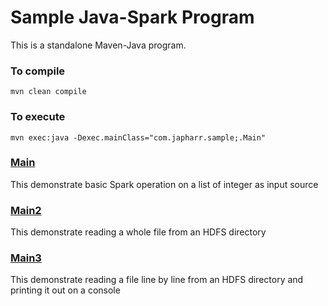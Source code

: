 Sample Java-Spark Program
===
This is a standalone Maven-Java program.

### To compile

````mvn clean compile````

### To execute

````mvn exec:java -Dexec.mainClass="com.japharr.sample;.Main"````


### [Main](https://github.com/japharr/spark-java-sample/blob/main/src/main/java/com/japharr/sample/Main.java)
This demonstrate basic Spark operation on a list of integer as input source

### [Main2](https://github.com/japharr/spark-java-sample/blob/main/src/main/java/com/japharr/sample/Main2.java)
This demonstrate reading a whole file from an HDFS directory

### [Main3](https://github.com/japharr/spark-java-sample/blob/main/src/main/java/com/japharr/sample/Main3.java)
This demonstrate reading a file line by line from an HDFS directory and printing it out on a console
